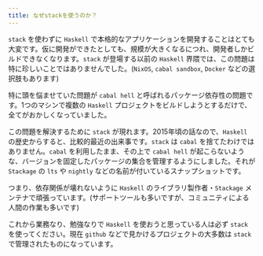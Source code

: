 ```yaml
---
title: なぜstackを使うのか？
---
```


`stack` を使わずに `Haskell` で本格的なアプリケーションを開発することはとても大変です。仮に開発ができたとしても、規模が大きくなるにつれ、開発者しかビルドできなくなります。`stack` が登場する以前の `Haskell` 界隈では、この問題は特に珍しいことではありませんでした。(`NixOS`, `cabal sandbox`, `Docker` などの選択肢もあります)

特に頭を悩ませていた問題が `cabal hell` と呼ばれるパッケージ依存性の問題です。1つのマシンで複数の `Haskell` プロジェクトをビルドしようとするだけで、全てがおかしくなっていました。

この問題を解決するために `stack` が現れます。2015年頃の話なので、`Haskell` の歴史からすると、比較的最近の出来事です。`stack` は `cabal` を捨てたわけではありません。`cabal` を利用したまま、その上で `cabal hell` が起こらないような、バージョンを固定したパッケージの集合を管理するようにしました。それが `Stackage` の `lts` や `nightly` などの名前が付いているスナップショットです。

つまり、依存関係が壊れないように `Haskell` のライブラリ製作者・`Stackage` メンテナで頑張っています。(サポートツールも多いですが、コミュニティによる人間の作業も多いです)

これから業務なり、勉強なりで `Haskell` を使おうと思っている人は必ず `stack` を使ってください。現在 `github` などで見かけるプロジェクトの大多数は `stack` で管理されたものになっています。
